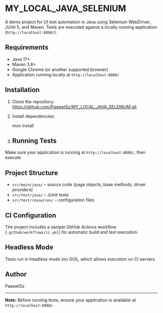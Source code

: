 # MY_LOCAL_JAVA_SELENIUM

A demo project for UI test automation in Java using Selenium WebDriver, JUnit 5, and Maven. Tests are executed against a locally running application (`http://localhost:8080/`).

## Requirements

- Java 17+
- Maven 3.6+
- Google Chrome (or another supported browser)
- Application running locally at `http://localhost:8080/`

## Installation

1. Clone the repository:
   https://github.com/PaawelSz/MY_LOCAL_JAVA_SELENIUM.git 
2. Install dependencies:

    mvn install
3. ## Running Tests

Make sure your application is running at `http://localhost:8080/`, then execute
## Project Structure

- `src/main/java/` – source code (page objects, base methods, driver providers)
- `src/test/java/` – JUnit tests
- `src/test/resources/` – configuration files

## CI Configuration

The project includes a sample GitHub Actions workflow (`.github/workflows/ci.yml`) for automatic build and test execution.

## Headless Mode

Tests run in headless mode (no GUI), which allows execution on CI servers.

## Author

PaawelSz

---

**Note:** Before running tests, ensure your application is available at `http://localhost:8080/`.
